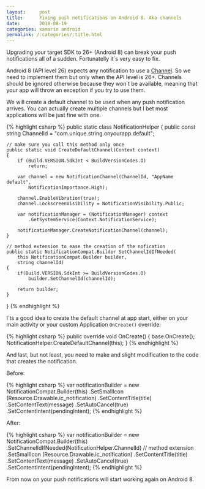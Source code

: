 ```yaml
---
layout:     post
title:      Fixing push notifications on Android 8. Aka channels
date:       2018-08-19
categories: xamarin android
permalink: /:categories/:title.html
---
```

Upgrading your target SDK to 26+ (Android 8) can break your push notifications all of a sudden. Fortunatelly it´s very easy to fix.

Android 8 (API level 26) expects any notification to use a [Channel](https://developer.android.com/training/notify-user/channels). So we need to implement them but only when the API level is 26+. Channels should be ignored otherwise because they won´t be available, meaning that your app will throw an exception if you try to use them.

We will create a default channel to be used when any push notification arrives. You can actually create multiple channels but I bet most applications will be just fine with one.

{% highlight csharp %}
public static class NotificationHelper
{
    public const string ChannelId = "com.unique.string.onyourapp.default";

    // make sure you call this method only once
    public static void CreateDefaultChannel(Context context)
    {
        if (Build.VERSION.SdkInt < BuildVersionCodes.O) 
            return;
        
        var channel = new NotificationChannel(ChannelId, "AppName default",
            NotificationImportance.High);
        
        channel.EnableVibration(true);
        channel.LockscreenVisibility = NotificationVisibility.Public;

        var notificationManager = (NotificationManager) context
            .GetSystemService(Context.NotificationService);
        
        notificationManager.CreateNotificationChannel(channel);
    }

    // method extension to ease the creation of the nofication
    public static NotificationCompat.Builder SetChannelIdIfNeeded(
        this NotificationCompat.Builder builder,
        string channelId)
    {
        if(Build.VERSION.SdkInt >= BuildVersionCodes.O)
            builder.SetChannelId(channelId);
        
        return builder;
    }
}
{% endhighlight %}

I´ts a good idea to create the default channel at app start, either on your main activity or your custom Application `OnCreate()` override:

{% highlight csharp %}
public override void OnCreate()
{
    base.OnCreate();
    NotificationHelper.CreateDefaultChannel(this);
}
{% endhighlight %}

And last, but not least, you need to make and slight modification to the code that creates the notification.

Before:

{% highlight csharp %}
var notificationBuilder = new NotificationCompat.Builder(this)
    .SetSmallIcon (Resource.Drawable.ic_notification)
    .SetContentTitle(title)
    .SetContentText(message)
    .SetAutoCancel(true)
    .SetContentIntent(pendingIntent);
{% endhighlight %}

After:

{% highlight csharp %}
var notificationBuilder = new NotificationCompat.Builder(this)
    .SetChannelIdIfNeeded(NotificationHelper.ChannelId) // method extension
    .SetSmallIcon (Resource.Drawable.ic_notification)
    .SetContentTitle(title)
    .SetContentText(message)
    .SetAutoCancel(true)
    .SetContentIntent(pendingIntent);
{% endhighlight %}

From now on your push notifications will start working again on Android 8.  
 
